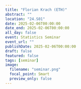 ```yaml
---
title: "Florian Krach (ETH)"
abstract: ""
location: "24.S01"
date: 2025-02-06T00:00:00
date_end: 2025-02-06T00:00:00
all_day: false
event: Statistics Seminar
event_url: ""
publishDate: 2025-02-06T00:00:00
draft: false
featured: false
tags: [seminar]
image:
  filename: "seminar.png"
  focal_point: Smart
  preview_only: false
---
```

